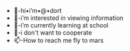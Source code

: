 - 👋-hi•i’m•@•dort
- 👀-i’m interested in viewing information
- 🌱-i’m currently learning at school
- 💞️-i don't want to cooperate
- 📫-How to reach me fly to mars

<!---
dea-r/dea-r is a ✨ special ✨ repository because its `README.md` (this file) appears on your GitHub profile.
You can click the Preview link to take a look at your changes.
--->

